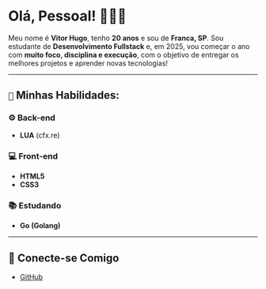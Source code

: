 # Olá, Pessoal! 🙋🏽‍♂️

Meu nome é **Vitor Hugo**, tenho **20 anos** e sou de **Franca, SP**. Sou estudante de **Desenvolvimento Fullstack** e, em 2025, vou começar o ano com **muito foco, disciplina e execução**, com o objetivo de entregar os melhores projetos e aprender novas tecnologias!

---

## `🎯` Minhas Habilidades:

### ⚙️ Back-end
- **LUA** (cfx.re)

### 💻 Front-end
- **HTML5**
- **CSS3**

### 📚 Estudando
- **Go (Golang)**

---
## 🤝 Conecte-se Comigo
- [GitHub](https://github.com/uvitordev)
